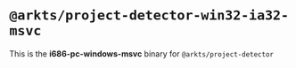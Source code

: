 # `@arkts/project-detector-win32-ia32-msvc`

This is the **i686-pc-windows-msvc** binary for `@arkts/project-detector`
